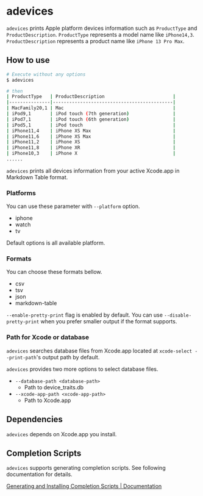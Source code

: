 # adevices

`adevices` prints Apple platform devices information such as `ProductType` and `ProductDescription`. `ProductType` represents a model name like `iPhone14,3`. `ProductDescription` represents a product name like `iPhone 13 Pro Max`. 

## How to use

```sh 
# Execute without any options
$ adevices

# then
| ProductType   | ProductDescription                         |
|---------------|--------------------------------------------|
| MacFamily20,1 | Mac                                        |
| iPod9,1       | iPod touch (7th generation)                |
| iPod7,1       | iPod touch (6th generation)                |
| iPod5,1       | iPod touch                                 |
| iPhone11,4    | iPhone XS Max                              |
| iPhone11,6    | iPhone XS Max                              |
| iPhone11,2    | iPhone XS                                  |
| iPhone11,8    | iPhone XR                                  |
| iPhone10,3    | iPhone X                                   |
......
```

`adevices` prints all devices information from your active Xcode.app in Markdown Table format.

### Platforms

You can use these parameter with `--platform` option.

- iphone
- watch
- tv

Default options is all available platform.

### Formats

You can choose these formats bellow.

- csv
- tsv
- json
- markdown-table

`--enable-pretty-print` flag is enabled by default. You can use `--disable-pretty-print` when you prefer smaller output if the format supports.

### Path for Xcode or database

`adevices` searches database files from Xcode.app located at  `xcode-select --print-path`'s output path by default.

`adevices` provides two more options to select database files.

- `--database-path <database-path>`
    - Path to device_traits.db
- `--xcode-app-path <xcode-app-path>`
    - Path to Xcode.app

## Dependencies

`adevices` depends on Xcode.app you install.

## Completion Scripts

`adevices` supports generating completion scripts. See following documentation for details.

[Generating and Installing Completion Scripts | Documentation](https://apple.github.io/swift-argument-parser/documentation/argumentparser/installingcompletionscripts)
